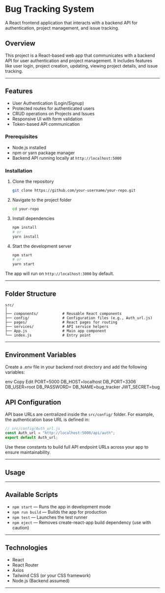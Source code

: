 
# Bug Tracking System

A React frontend application that interacts with a backend API for authentication, project management, and issue tracking.



## Overview

This project is a React-based web app that communicates with a backend API for user authentication and project management. It includes features like user login, project creation, updating, viewing project details, and issue tracking.

---

## Features

* User Authentication (Login/Signup)
* Protected routes for authenticated users
* CRUD operations on Projects and Issues
* Responsive UI with form validation
* Token-based API communication



### Prerequisites

* Node.js installed 
* npm or yarn package manager
* Backend API running locally at `http://localhost:5000`

### Installation

1. Clone the repository

   ```bash
   git clone https://github.com/your-username/your-repo.git
   ```

2. Navigate to the project folder

   ```bash
   cd your-repo
   ```

3. Install dependencies

   ```bash
   npm install
   # or
   yarn install
   ```

4. Start the development server

   ```bash
   npm start
   # or
   yarn start
   ```

The app will run on `http://localhost:3000` by default.

---

## Folder Structure

```
src/
│
├── components/           # Reusable React components
├── config/               # Configuration files (e.g., Auth_url.js)
├── pages/                # React pages for routing
├── services/             # API service helpers
├── App.js                # Main app component
└── index.js              # Entry point
```

---
## Environment Variables
Create a .env file in your backend root directory and add the following variables:

env
Copy
Edit
PORT=5000
DB_HOST=localhost
DB_PORT=3306
DB_USER=root
DB_PASSWORD=
DB_NAME=bug_tracker
JWT_SECRET=bug

## API Configuration

API base URLs are centralized inside the `src/config/` folder. For example, the authentication base URL is defined in:

```js
// src/config/Auth_url.js
const Auth_url = "http://localhost:5000/api/auth";
export default Auth_url;
```

Use these constants to build full API endpoint URLs across your app to ensure maintainability.

---

## Usage


---

## Available Scripts

* `npm start` — Runs the app in development mode
* `npm run build` — Builds the app for production
* `npm test` — Launches the test runner
* `npm eject` — Removes create-react-app build dependency (use with caution)

---

## Technologies

* React
* React Router
* Axios
* Tailwind CSS (or your CSS framework)
* Node.js (Backend assumed)

---


